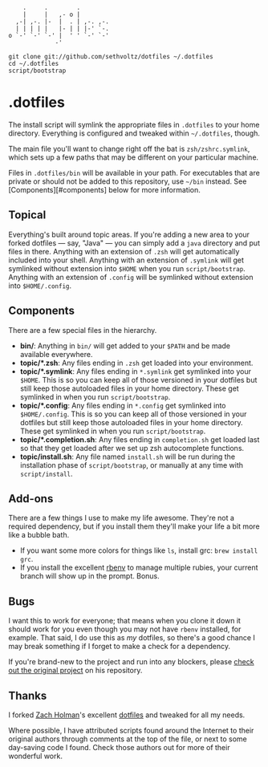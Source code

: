         .     .        .
        |     |   ,- o |
      ,-| ,-. |-  |  . | ,-. ,-.
      | | | | |   |- | | |-' `-.
    o `-' `-' `-' |  ' ' `-' `-'
                 -'

    git clone git://github.com/sethvoltz/dotfiles ~/.dotfiles
    cd ~/.dotfiles
    script/bootstrap

# .dotfiles

The install script will symlink the appropriate files in `.dotfiles` to your home directory.
Everything is configured and tweaked within `~/.dotfiles`, though.

The main file you'll want to change right off the bat is `zsh/zshrc.symlink`, which sets up a few
paths that may be different on your particular machine.

Files in `.dotfiles/bin` will be available in your path. For executables that are private or should
not be added to this repository, use `~/bin` instead. See [Components][#components] below for more
information.

## Topical

Everything's built around topic areas. If you're adding a new area to your forked dotfiles — say,
"Java" — you can simply add a `java` directory and put files in there. Anything with an extension of
`.zsh` will get automatically included into your shell. Anything with an extension of `.symlink`
will get symlinked without extension into `$HOME` when you run `script/bootstrap`. Anything with an
extension of `.config` will be symlinked without extension into `$HOME/.config`.

## Components

There are a few special files in the hierarchy.

* **bin/**: Anything in `bin/` will get added to your `$PATH` and be made available everywhere.
* **topic/\*.zsh**: Any files ending in `.zsh` get loaded into your environment.
* **topic/\*.symlink**: Any files ending in `*.symlink` get symlinked into your `$HOME`. This is so
  you can keep all of those versioned in your dotfiles but still keep those autoloaded files in your
  home directory. These get symlinked in when you run `script/bootstrap`.
* **topic/\*.config**: Any files ending in `*.config` get symlinked into `$HOME/.config`. This is so
  you can keep all of those versioned in your dotfiles but still keep those autoloaded files in your
  home directory. These get symlinked in when you run `script/bootstrap`.
* **topic/\*.completion.sh**: Any files ending in `completion.sh` get loaded last so that they get
  loaded after we set up zsh autocomplete functions.
* **topic/install.sh**: Any file named `install.sh` will be run during the installation phase of
  `script/bootstrap`, or manually at any time with `script/install`.

## Add-ons

There are a few things I use to make my life awesome. They're not a required dependency, but if you
install them they'll make your life a bit more like a bubble bath.

* If you want some more colors for things like `ls`, install grc: `brew install grc`.
* If you install the excellent [rbenv](https://github.com/sstephenson/rbenv) to manage multiple
  rubies, your current branch will show up in the prompt. Bonus.

## Bugs

I want this to work for everyone; that means when you clone it down it should work for you even
though you may not have `rbenv` installed, for example. That said, I do use this as *my* dotfiles,
so there's a good chance I may break something if I forget to make a check for a dependency.

If you're brand-new to the project and run into any blockers, please [check out the original
project](https://github.com/holman/dotfiles/) on his repository.

## Thanks

I forked [Zach Holman](http://github.com/holman)'s excellent
[dotfiles](http://github.com/holman/dotfiles) and tweaked for all my needs.

Where possible, I have attributed scripts found around the Internet to their original authors
through comments at the top of the file, or next to some day-saving code I found. Check those
authors out for more of their wonderful work.

